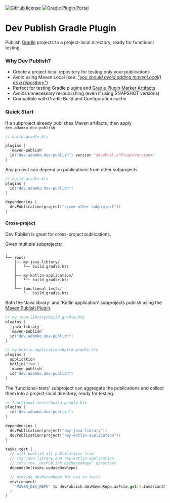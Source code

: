 [![GitHub license](https://img.shields.io/github/license/adamko-dev/dev-publish-plugin?style=for-the-badge)](https://github.com/adamko-dev/dev-publish-plugin/blob/main/LICENSE)
[![Gradle Plugin Portal](https://img.shields.io/gradle-plugin-portal/v/dev.adamko.dev-publish-plugin?style=for-the-badge)](https://plugins.gradle.org/search?term=dev-publish)

# Dev Publish Gradle Plugin

Publish [Gradle](https://gradle.org/) projects to a project-local directory,
ready for functional testing.

### Why Dev Publish?

* Create a project local repository for testing only your publications
* Avoid using Maven Local
  (see: [*"you should avoid adding mavenLocal() as a
  repository"*](https://docs.gradle.org/current/userguide/declaring_repositories.html#sec:case-for-maven-local))
* Perfect for testing Gradle plugins and
  [Gradle Plugin Marker Artifacts](https://docs.gradle.org/current/userguide/plugins.html#sec:plugin_markers)
* Avoids unnecessary re-publishing (even if using SNAPSHOT versions)
* Compatible with Gradle Build and Configuration cache

### Quick Start

If a subproject already publishes Maven artifacts, then apply `dev.adamko.dev-publish`

```kotlin
// build.gradle.kts

plugins {
  `maven-publish`
  id("dev.adamko.dev-publish") version "$devPublishPluginVersion>"
}
```

Any project can depend on publications from other subprojects

```kotlin
// build.gradle.kts
plugins {
  id("dev.adamko.dev-publish")
}

dependencies {
  devPublication(project(":some-other-subproject"))
}
```

#### Cross-project

Dev Publish is great for cross-project publications.

Given multiple subprojects:

```text
.
└── root/
    ├── my-java-library/    
    │   └── build.gradle.kts
    │
    ├── my-kotlin-application/
    │   └── build.gradle.kts
    │
    └── functional-tests/
        └── build.gradle.kts
```

Both the 'Java library' and 'Kotlin application' subprojects publish using the
[Maven Publish Plugin](https://docs.gradle.org/current/userguide/publishing_maven.html).

```kotlin
// my-java-library/build.gradle.kts
plugins {
  `java-library`
  `maven-publish`
  id("dev.adamko.dev-publish")
}
```

```kotlin
// my-kotlin-application/build.gradle.kts
plugins {
  application
  kotlin("jvm")
  `maven-publish`
  id("dev.adamko.dev-publish")
}
```

The 'functional-tests' subproject can aggregate the publications and collect them into a
project-local directory, ready for testing.

```kotlin
// functional-tests/build.gradle.kts
plugins {
  id("dev.adamko.dev-publish")
}

dependencies {
  devPublication(project(":my-java-library"))
  devPublication(project(":my-kotlin-application"))
}

tasks.test {
  // will publish all publications from 
  // :my-java-library and :my-kotlin-application
  // into the `devPublish.devMavenRepo` directory
  dependsOn(tasks.updateDevRepo)

  // provide devMavenRepo for use in tests
  environment(
    "MAVEN_DEV_REPO" to devPublish.devMavenRepo.asFile.get().invariantSeparatorsPath
  )
}
```

